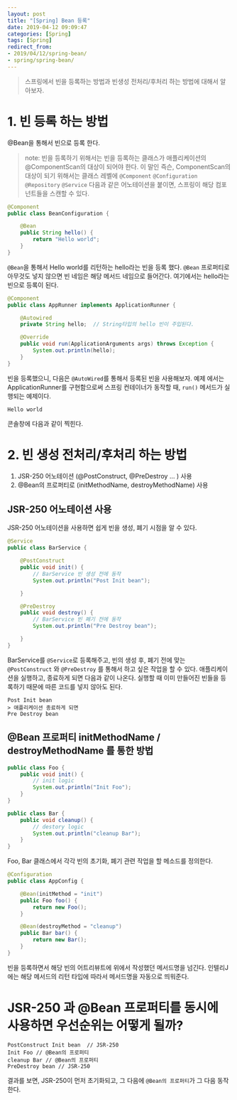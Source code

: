 ```yaml
---
layout: post
title: "[Spring] Bean 등록"
date: 2019-04-12 09:09:47
categories: [Spring]
tags: [Spring]
redirect_from: 
- 2019/04/12/spring-bean/
- spring/spring-bean/
---
```


> 스프링에서 빈을 등록하는 방법과 빈생성 전처리/후처리 하는 방법에 대해서 알아보자.

# 1\. 빈 등록 하는 방법

@Bean을 통해서 빈으로 등록 한다.

> note: 빈을 등록하기 위해서는 빈을 등록하는 클래스가 애플리케이션의 @ComponentScan의 대상이 되어야 한다. 이 말인 즉슨, ComponentScan의 대상이 되기 위해서는 클래스 레벨에 `@Component` `@Configuration` `@Repository` `@Service` 다음과 같은 어노테이션을 붙이면, 스프링이 해당 컴포넌트들을 스캔할 수 있다.

```java
@Component
public class BeanConfiguration {

    @Bean
    public String hello() {
        return "Hello world";
    }
}
```

`@Bean`을 통해서 Hello world를 리턴하는 hello라는 빈을 등록 했다. `@Bean` 프로퍼티로 아무것도 넣지 않으면 빈 네임은 해당 메서드 네임으로 들어간다. 여기에서는 hello라는 빈으로 등록이 된다.

```java
@Component
public class AppRunner implements ApplicationRunner {

    @Autowired
    private String hello;  // String타입의 hello 빈이 주입된다.

    @Override
    public void run(ApplicationArguments args) throws Exception {
        System.out.println(hello);
    }
}
```

빈을 등록했으니, 다음은 `@AutoWired`를 통해서 등록된 빈을 사용해보자. 예제 에서는 ApplicationRunner를 구현함으로써 스프링 컨테이너가 동작할 때, `run()` 메서드가 실행되는 예제이다.

```
Hello world
```

콘솔창에 다음과 같이 찍힌다.

# 2\. 빈 생성 전처리/후처리 하는 방법

1. JSR-250 어노테이션 (@PostConstruct, @PreDestroy ... ) 사용
2. @Bean의 프로퍼티로 (initMethodName, destroyMethodName) 사용

## JSR-250 어노테이션 사용

JSR-250 어노테이션을 사용하면 쉽게 빈을 생성, 폐기 시점을 알 수 있다.

```java
@Service
public class BarService {

    @PostConstruct
    public void init() {
        // BarService 빈 생성 전에 동작
        System.out.println("Post Init bean");

    }

    @PreDestroy
    public void destroy() {
        // BarService 빈 폐기 전에 동작
        System.out.println("Pre Destroy bean");

    }
}
```

BarService를 `@Service`로 등록해주고, 빈의 생성 후, 폐기 전에 맞는 `@PostConstruct` 와 `@PreDestroy` 를 통해서 하고 싶은 작업을 할 수 있다. 애플리케이션을 실행하고, 종료하게 되면 다음과 같이 나온다. 실행할 때 이미 만들어진 빈들을 등록하기 때문에 따른 코드를 넣지 않아도 된다.

```
Post Init bean
> 애플리케이션 종료하게 되면
Pre Destroy bean
```

## @Bean 프로퍼티 initMethodName / destroyMethodName 를 통한 방법

```java
public class Foo {
    public void init() {
        // init logic
        System.out.println("Init Foo");
    }
}

public class Bar {
    public void cleanup() {
        // destory logic
        System.out.println("cleanup Bar");
    }
}
```

Foo, Bar 클래스에서 각각 빈의 초기화, 폐기 관련 작업을 할 메소드를 정의한다.

```java
@Configuration
public class AppConfig {

    @Bean(initMethod = "init")
    public Foo foo() {
        return new Foo();
    }

    @Bean(destroyMethod = "cleanup")
    public Bar bar() {
        return new Bar();
    }
}
```

빈을 등록하면서 해당 빈의 어트리뷰트에 위에서 작성했던 메서드명을 넘긴다. 인텔리J에는 해당 메서드의 리턴 타입에 따라서 메서드명을 자동으로 띄워준다.

# JSR-250 과 @Bean 프로퍼티를 동시에 사용하면 우선순위는 어떻게 될까?

```
PostConstruct Init bean  // JSR-250
Init Foo // @Bean의 프로퍼티
cleanup Bar // @Bean의 프로퍼티
PreDestroy bean // JSR-250
```

결과를 보면, JSR-250이 먼저 초기화되고, 그 다음에 `@Bean의 프로퍼티`가 그 다음 동작 한다.